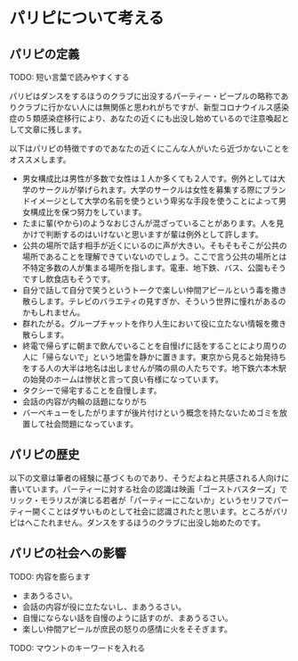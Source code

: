 # パリピについて考える

## パリピの定義

TODO: 短い言葉で読みやすくする

パリピはダンスをするほうのクラブに出没するパーティー・ピープルの略称でありクラブに行かない人には無関係と思われがちですが、新型コロナウイルス感染症の５類感染症移行により、あなたの近くにも出没し始めているので注意喚起として文章に残します。

以下はパリピの特徴ですのであなたの近くにこんな人がいたら近づかないことをオススメします。

- 男女構成比は男性が多数で女性は１人か多くても２人です。例外としては大学のサークルが挙げられます。大学のサークルは女性を募集する際にブランドイメージとして大学の名前を使うという卑劣な手段を使うことによって男女構成比を保つ努力をしています。
- たまに輩(やから)のようなおじさんが混ざっていることがあります。人を見かけで判断するのはいけないと思いますが輩は例外として許します。
- 公共の場所で話す相手が近くにいるのに声が大きい。そもそもそこが公共の場所であることを理解できていないのでしょう。ここで言う公共の場所とは不特定多数の人が集まる場所を指します。電車、地下鉄、バス、公園もそうですし飲食店もそうです。
- 自分で話して自分で笑うというトークで楽しい仲間アピールという毒を撒き散らします。テレビのバラエティの見すぎか、そういう世界に憧れがあるのかもしれません。
- 群れたがる。グループチャットを作り人生において役に立たない情報を撒き散らします。
- 終電で帰らずに朝まで飲んでいることを自慢げに話をすることにより周りの人に「帰らないで」という地雷を静かに置きます。東京から見ると始発待ちをする人の大半は地名は出しませんが隣の県の人たちです。地下鉄六本木駅の始発のホームは惨状と言って良い有様になっています。
- タクシーで帰宅することを自慢します。
- 会話の内容が内輪の話題になりがち
- バーベキューをしたがりますが後片付けという概念を持たないためゴミを放置して社会問題になっています。

## パリピの歴史

以下の文章は筆者の経験に基づくものであり、そうだよねと共感される人向けに書いています。パーティーに対する社会の認識は映画「ゴーストバスターズ」でリック・モラリスが演じる若者が「パーティーにこないか」というセリフでパーティー開くことはダサいものとして社会に認識されたと思います。ところがパリピはへこたれません。ダンスをするほうのクラブに出没し始めたのです。

## パリピの社会への影響

TODO: 内容を膨らます

- まあうるさい。
- 会話の内容が役に立たないし、まあうるさい。
- 自慢にならない話を自慢のように話すのが、まあうるさい。
- 楽しい仲間アピールが庶民の怒りの感情に火をそそぎます。

TODO: マウントのキーワードを入れる
